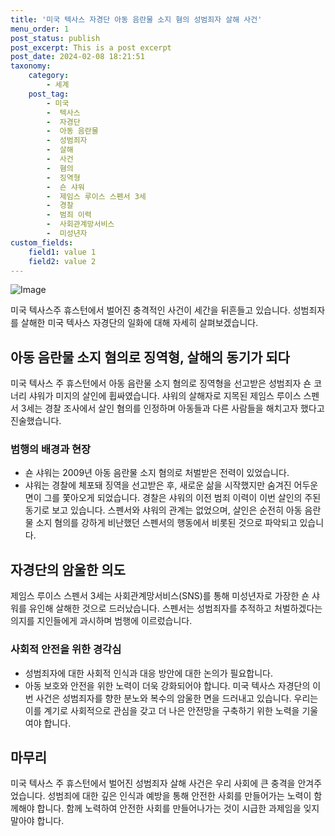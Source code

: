 ```yaml
---
title: '미국 텍사스 자경단 아동 음란물 소지 혐의 성범죄자 살해 사건'
menu_order: 1
post_status: publish
post_excerpt: This is a post excerpt
post_date: 2024-02-08 18:21:51
taxonomy:
    category:
        - 세계
    post_tag:
        - 미국
        -  텍사스
        -  자경단
        -  아동 음란물
        -  성범죄자
        -  살해
        -  사건
        -  혐의
        -  징역형
        -  숀 샤워
        -  제임스 루이스 스펜서 3세
        -  경찰
        -  범죄 이력
        -  사회관계망서비스
        -  미성년자
custom_fields:
    field1: value 1
    field2: value 2
---
```


![Image](https://imgnews.pstatic.net/image/030/2024/02/07/0003179860_001_20240207195201081.png?type=w647)

미국 텍사스주 휴스턴에서 벌어진 충격적인 사건이 세간을 뒤흔들고 있습니다. 성범죄자를 살해한 미국 텍사스 자경단의 일화에 대해 자세히 살펴보겠습니다.
## 아동 음란물 소지 혐의로 징역형, 살해의 동기가 되다
미국 텍사스 주 휴스턴에서 아동 음란물 소지 혐의로 징역형을 선고받은 성범죄자 숀 코너리 샤워가 미지의 살인에 휩싸였습니다. 샤워의 살해자로 지목된 제임스 루이스 스펜서 3세는 경찰 조사에서 살인 혐의를 인정하며 아동들과 다른 사람들을 해치고자 했다고 진술했습니다.
### 범행의 배경과 현장
- 숀 샤워는 2009년 아동 음란물 소지 혐의로 처벌받은 전력이 있었습니다.
- 샤워는 경찰에 체포돼 징역을 선고받은 후, 새로운 삶을 시작했지만 숨겨진 어두운 면이 그를 쫓아오게 되었습니다.
경찰은 샤워의 이전 범죄 이력이 이번 살인의 주된 동기로 보고 있습니다. 스펜서와 샤워의 관계는 없었으며, 살인은 순전히 아동 음란물 소지 혐의를 강하게 비난했던 스펜서의 행동에서 비롯된 것으로 파악되고 있습니다.
## 자경단의 암울한 의도
제임스 루이스 스펜서 3세는 사회관계망서비스(SNS)를 통해 미성년자로 가장한 숀 샤워를 유인해 살해한 것으로 드러났습니다. 스펜서는 성범죄자를 추적하고 처벌하겠다는 의지를 지인들에게 과시하며 범행에 이르렀습니다.
### 사회적 안전을 위한 경각심
- 성범죄자에 대한 사회적 인식과 대응 방안에 대한 논의가 필요합니다.
- 아동 보호와 안전을 위한 노력이 더욱 강화되어야 합니다.
미국 텍사스 자경단의 이번 사건은 성범죄자를 향한 분노와 복수의 암울한 면을 드러내고 있습니다. 우리는 이를 계기로 사회적으로 관심을 갖고 더 나은 안전망을 구축하기 위한 노력을 기울여야 합니다.
## 마무리
미국 텍사스 주 휴스턴에서 벌어진 성범죄자 살해 사건은 우리 사회에 큰 충격을 안겨주었습니다. 성범죄에 대한 깊은 인식과 예방을 통해 안전한 사회를 만들어가는 노력이 함께해야 합니다. 함께 노력하여 안전한 사회를 만들어나가는 것이 시급한 과제임을 잊지 말아야 합니다.
